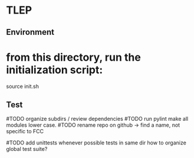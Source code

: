 TLEP
====

Environment
-----------

# from this directory, run the initialization script:
source init.sh


Test
----

#TODO organize subdirs / review dependencies
#TODO run pylint
      make all modules lower case.
#TODO rename repo on github -> find a name, not specific to FCC

#TODO add unittests whenever possible
      tests in same dir
      how to organize global test suite?